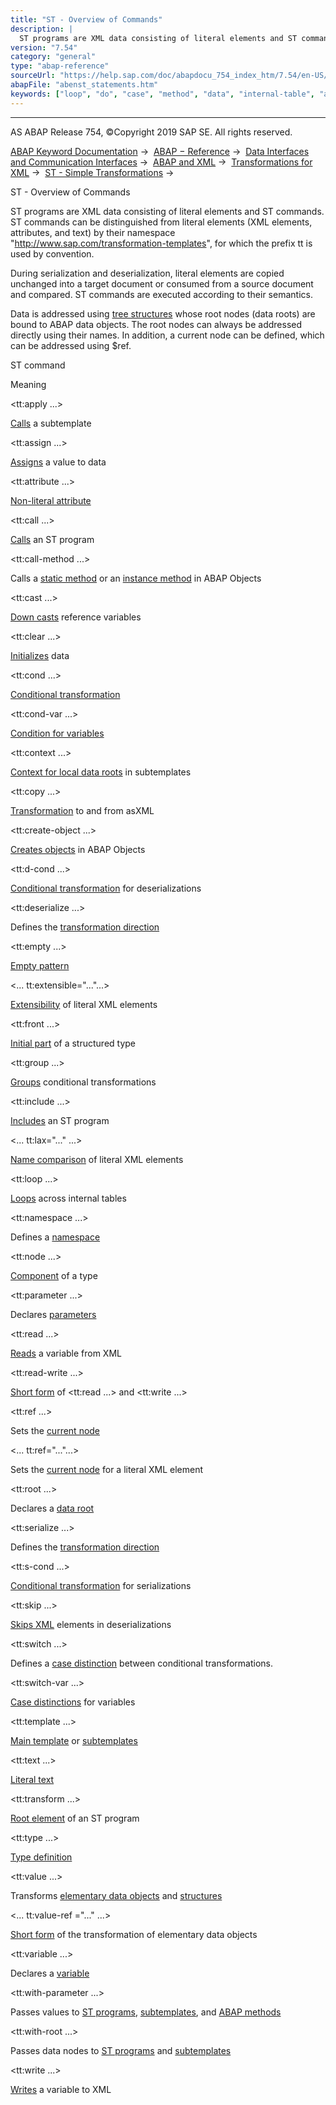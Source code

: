 ```yaml
---
title: "ST - Overview of Commands"
description: |
  ST programs are XML data consisting of literal elements and ST commands. ST commands can be distinguished from literal elements (XML elements, attributes, and text) by their namespace 'http://www.sap.com/transformation-templates', for which the prefix tt is used by convention. During serialization a
version: "7.54"
category: "general"
type: "abap-reference"
sourceUrl: "https://help.sap.com/doc/abapdocu_754_index_htm/7.54/en-US/abenst_statements.htm"
abapFile: "abenst_statements.htm"
keywords: ["loop", "do", "case", "method", "data", "internal-table", "abenst", "statements"]
---
```


* * *

AS ABAP Release 754, ©Copyright 2019 SAP SE. All rights reserved.

[ABAP Keyword Documentation](https://help.sap.com/doc/abapdocu_754_index_htm/7.54/en-US/abenabap.htm) →  [ABAP − Reference](https://help.sap.com/doc/abapdocu_754_index_htm/7.54/en-US/abenabap_reference.htm) →  [Data Interfaces and Communication Interfaces](https://help.sap.com/doc/abapdocu_754_index_htm/7.54/en-US/abenabap_data_communication.htm) →  [ABAP and XML](https://help.sap.com/doc/abapdocu_754_index_htm/7.54/en-US/abenabap_xml.htm) →  [Transformations for XML](https://help.sap.com/doc/abapdocu_754_index_htm/7.54/en-US/abenabap_xml_trafos.htm) →  [ST - Simple Transformations](https://help.sap.com/doc/abapdocu_754_index_htm/7.54/en-US/abenabap_st.htm) → 

ST - Overview of Commands

ST programs are XML data consisting of literal elements and ST commands. ST commands can be distinguished from literal elements (XML elements, attributes, and text) by their namespace "http://www.sap.com/transformation-templates", for which the prefix tt is used by convention.

During serialization and deserialization, literal elements are copied unchanged into a target document or consumed from a source document and compared. ST commands are executed according to their semantics.

Data is addressed using [tree structures](https://help.sap.com/doc/abapdocu_754_index_htm/7.54/en-US/abenst_trees.htm) whose root nodes (data roots) are bound to ABAP data objects. The root nodes can always be addressed directly using their names. In addition, a current node can be defined, which can be addressed using $ref.

ST command

Meaning

<tt:apply ...>

[Calls](https://help.sap.com/doc/abapdocu_754_index_htm/7.54/en-US/abenst_tt_apply.htm) a subtemplate

<tt:assign ...>

[Assigns](https://help.sap.com/doc/abapdocu_754_index_htm/7.54/en-US/abenst_tt_assign.htm) a value to data

<tt:attribute ...>

[Non-literal attribute](https://help.sap.com/doc/abapdocu_754_index_htm/7.54/en-US/abenst_tt_attribute.htm)

<tt:call ...>

[Calls](https://help.sap.com/doc/abapdocu_754_index_htm/7.54/en-US/abenst_tt_call.htm) an ST program

<tt:call-method ...>

Calls a [static method](https://help.sap.com/doc/abapdocu_754_index_htm/7.54/en-US/abenst_tt_call-method_static.htm) or an [instance method](https://help.sap.com/doc/abapdocu_754_index_htm/7.54/en-US/abenst_tt_call-method_instance.htm) in ABAP Objects

<tt:cast ...>

[Down casts](https://help.sap.com/doc/abapdocu_754_index_htm/7.54/en-US/abenst_tt_cast.htm) reference variables

<tt:clear ...>

[Initializes](https://help.sap.com/doc/abapdocu_754_index_htm/7.54/en-US/abenst_tt_clear.htm) data

<tt:cond ...>

[Conditional transformation](https://help.sap.com/doc/abapdocu_754_index_htm/7.54/en-US/abenst_tt_cond.htm)

<tt:cond-var ...>

[Condition for variables](https://help.sap.com/doc/abapdocu_754_index_htm/7.54/en-US/abenst_tt_cond-var.htm)

<tt:context ...>

[Context for local data roots](https://help.sap.com/doc/abapdocu_754_index_htm/7.54/en-US/abenst_tt_template_sub.htm) in subtemplates

<tt:copy ...>

[Transformation](https://help.sap.com/doc/abapdocu_754_index_htm/7.54/en-US/abenst_tt_copy.htm) to and from asXML

<tt:create-object ...>

[Creates objects](https://help.sap.com/doc/abapdocu_754_index_htm/7.54/en-US/abenst_tt_create.htm) in ABAP Objects

<tt:d-cond ...>

[Conditional transformation](https://help.sap.com/doc/abapdocu_754_index_htm/7.54/en-US/abenst_tt_cond.htm) for deserializations

<tt:deserialize ...>

Defines the [transformation direction](https://help.sap.com/doc/abapdocu_754_index_htm/7.54/en-US/abenst_tt_serialize_deserialize.htm)

<tt:empty ...>

[Empty pattern](https://help.sap.com/doc/abapdocu_754_index_htm/7.54/en-US/abenst_tt_empty.htm)

<... tt:extensible="..."...>

[Extensibility](https://help.sap.com/doc/abapdocu_754_index_htm/7.54/en-US/abenst_tt_extensible.htm) of literal XML elements

<tt:front ...>

[Initial part](https://help.sap.com/doc/abapdocu_754_index_htm/7.54/en-US/abenst_tt_type.htm) of a structured type

<tt:group ...>

[Groups](https://help.sap.com/doc/abapdocu_754_index_htm/7.54/en-US/abenst_tt_group.htm) conditional transformations

<tt:include ...>

[Includes](https://help.sap.com/doc/abapdocu_754_index_htm/7.54/en-US/abenst_tt_include.htm) an ST program

<... tt:lax="..." ...>

[Name comparison](https://help.sap.com/doc/abapdocu_754_index_htm/7.54/en-US/abenst_tt_lax.htm) of literal XML elements

<tt:loop ...>

[Loops](https://help.sap.com/doc/abapdocu_754_index_htm/7.54/en-US/abenst_tt_loop.htm) across internal tables

<tt:namespace ...>

Defines a [namespace](https://help.sap.com/doc/abapdocu_754_index_htm/7.54/en-US/abenst_tt_namespace.htm)

<tt:node ...>

[Component](https://help.sap.com/doc/abapdocu_754_index_htm/7.54/en-US/abenst_tt_type.htm) of a type

<tt:parameter ...>

Declares [parameters](https://help.sap.com/doc/abapdocu_754_index_htm/7.54/en-US/abenst_tt_parameter.htm)

<tt:read ...>

[Reads](https://help.sap.com/doc/abapdocu_754_index_htm/7.54/en-US/abenst_tt_read.htm) a variable from XML

<tt:read-write ...>

[Short form](https://help.sap.com/doc/abapdocu_754_index_htm/7.54/en-US/abenst_tt_read_write.htm) of <tt:read ...> and <tt:write ...>

<tt:ref ...>

Sets the [current node](https://help.sap.com/doc/abapdocu_754_index_htm/7.54/en-US/abenst_tt_ref.htm)

<... tt:ref="..."...>

Sets the [current node](https://help.sap.com/doc/abapdocu_754_index_htm/7.54/en-US/abenst_tt_ref.htm) for a literal XML element

<tt:root ...>

Declares a [data root](https://help.sap.com/doc/abapdocu_754_index_htm/7.54/en-US/abenst_tt_root.htm)

<tt:serialize ...>

Defines the [transformation direction](https://help.sap.com/doc/abapdocu_754_index_htm/7.54/en-US/abenst_tt_serialize_deserialize.htm)

<tt:s-cond ...>

[Conditional transformation](https://help.sap.com/doc/abapdocu_754_index_htm/7.54/en-US/abenst_tt_cond.htm) for serializations

<tt:skip ...>

[Skips XML](https://help.sap.com/doc/abapdocu_754_index_htm/7.54/en-US/abenst_tt_skip.htm) elements in deserializations

<tt:switch ...>

[](https://help.sap.com/doc/abapdocu_754_index_htm/7.54/en-US/abenst_tt_switch.htm)Defines a [case distinction](https://help.sap.com/doc/abapdocu_754_index_htm/7.54/en-US/abenst_tt_switch.htm) between conditional transformations.

<tt:switch-var ...>

[Case distinctions](https://help.sap.com/doc/abapdocu_754_index_htm/7.54/en-US/abenst_tt_switch-var.htm) for variables

<tt:template ...>

[Main template](https://help.sap.com/doc/abapdocu_754_index_htm/7.54/en-US/abenst_tt_template_main.htm) or [subtemplates](https://help.sap.com/doc/abapdocu_754_index_htm/7.54/en-US/abenst_tt_template_sub.htm)

<tt:text ...>

[Literal text](https://help.sap.com/doc/abapdocu_754_index_htm/7.54/en-US/abenst_tt_text.htm)

<tt:transform ...>

[Root element](https://help.sap.com/doc/abapdocu_754_index_htm/7.54/en-US/abenst_tt_transform.htm) of an ST program

<tt:type ...>

[Type definition](https://help.sap.com/doc/abapdocu_754_index_htm/7.54/en-US/abenst_tt_type.htm)

<tt:value ...>

Transforms [elementary data objects](https://help.sap.com/doc/abapdocu_754_index_htm/7.54/en-US/abenst_tt_value_elementary.htm) and [structures](https://help.sap.com/doc/abapdocu_754_index_htm/7.54/en-US/abenst_tt_value_structure.htm)

<... tt:value-ref ="..." ...>

[Short form](https://help.sap.com/doc/abapdocu_754_index_htm/7.54/en-US/abenst_tt_value_elementary.htm) of the transformation of elementary data objects

<tt:variable ...>

Declares a [variable](https://help.sap.com/doc/abapdocu_754_index_htm/7.54/en-US/abenst_tt_variable.htm)

<tt:with-parameter ...>

Passes values to [ST programs](https://help.sap.com/doc/abapdocu_754_index_htm/7.54/en-US/abenst_tt_call.htm), [subtemplates](https://help.sap.com/doc/abapdocu_754_index_htm/7.54/en-US/abenst_tt_apply.htm), and [ABAP methods](https://help.sap.com/doc/abapdocu_754_index_htm/7.54/en-US/abenst_tt_call-method_static.htm)

<tt:with-root ...>

Passes data nodes to [ST programs](https://help.sap.com/doc/abapdocu_754_index_htm/7.54/en-US/abenst_tt_call.htm) and [subtemplates](https://help.sap.com/doc/abapdocu_754_index_htm/7.54/en-US/abenst_tt_apply.htm)

<tt:write ...>

[Writes](https://help.sap.com/doc/abapdocu_754_index_htm/7.54/en-US/abenst_tt_write.htm) a variable to XML